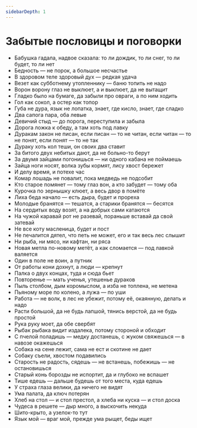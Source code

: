 ```yaml
---
sidebarDepth: 1
---
```


# Забытые пословицы и поговорки

- Бабушка гадала, надвое сказала: то ли дождик, то ли снег, то ли будет, то ли нет
- Бедность — не порок, а большое несчастье
- В здоровом теле здоровый дух — редкая удача
- Везет как субботнему утопленнику — баню топить не надо
- Ворон ворону глаз не выклюет, а и выклюет, да не вытащит
- Гладко было на бумаге, да забыли про овраги, а по ним ходить
- Гол как сокол, а остер как топор
- Губа не дура, язык не лопатка, знает, где кисло, знает, где сладко
- Два сапога пара, оба левые
- Девичий стыд — до порога, переступила и забыла
- Дорога ложка к обеду, а там хоть под лавку
- Дуракам закон не писан, если писан — то не читан, если читан — то не понят, если понят — то не так
- Дураку хоть кол теши, он своих два ставит
- За битого двух небитых дают, да не больно-то берут
- За двумя зайцами погонишься — ни одного кабана не поймаешь
- Зайца ноги носят, волка зубы кормят, лису хвост бережет
- И делу время, и потехе час
- Комар лошадь не повалит, пока медведь не подсобит
- Кто старое помянет — тому глаз вон, а кто забудет — тому оба
- Курочка по зернышку клюет, а весь двор в помёте
- Лиха беда начало — есть дыра, будет и прореха
- Молодые бранятся — тешатся, а старики бранятся — бесятся
- На сердитых воду возят, а на добрых сами катаются
- На чужой каравай рот не разевай, пораньше вставай да свой затевай
- Не все коту масленица, будет и пост
- Не печалится дятел, что петь не может, его и так весь лес слышит
- Ни рыба, ни мясо, ни кафтан, ни ряса
- Новая метла по-новому метёт, а как сломается — под лавкой валяется
- Один в поле не воин, а путник
- От работы кони дохнут, а люди — крепнут
- Палка о двух концах, туда и сюда бьет
- Повторенье — мать ученья, утешенье дураков
- Пыль столбом, дым коромыслом, а изба не топлена, не метена
- Пьяному море по колено, а лужа — по уши
- Работа — не волк, в лес не убежит, потому её, окаянную, делать и надо
- Расти большой, да не будь лапшой, тянись верстой, да не будь простой
- Рука руку моет, да обе свербят
- Рыбак рыбака видит издалека, потому стороной и обходит
- С пчелой поладишь — медку достанешь, с жуком свяжешься — в навозе окажешься
- Собака на сене лежит, сама не ест и скотине не дает
- Собаку съели, хвостом подавились
- Старость не радость, сядешь — не встанешь, побежишь — не остановишься
- Старый конь борозды не испортит, да и глубоко не вспашет
- Тише едешь — дальше будешь от того места, куда едешь
- У страха глаза велики, да ничего не видят
- Ума палата, да ключ потерян
- Хлеб на стол — и стол престол, а хлеба ни куска — и стол доска
- Чудеса в решете — дыр много, а выскочить некуда
- Шито-крыто, а узелок-то тут
- Язык мой — враг мой, прежде ума рыщет, беды ищет
